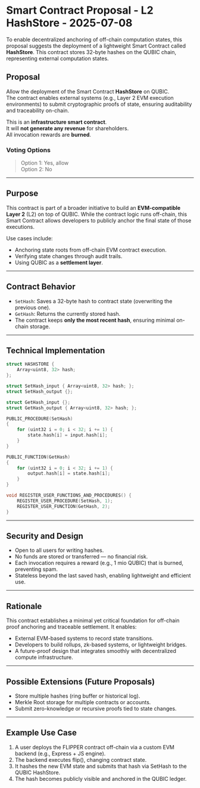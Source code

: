 # Smart Contract Proposal - L2 HashStore - 2025-07-08

To enable decentralized anchoring of off-chain computation states, this proposal suggests the deployment of a lightweight Smart Contract called **HashStore**. This contract stores 32-byte hashes on the QUBIC chain, representing external computation states.

## Proposal

Allow the deployment of the Smart Contract **HashStore** on QUBIC.  
The contract enables external systems (e.g., Layer 2 EVM execution environments) to submit cryptographic proofs of state, ensuring auditability and traceability on-chain.

This is an **infrastructure smart contract**.  
It will **not generate any revenue** for shareholders.  
All invocation rewards are **burned**.

### Voting Options

> Option 1: Yes, allow  
> Option 2: No

---

## Purpose

This contract is part of a broader initiative to build an **EVM-compatible Layer 2** (L2) on top of QUBIC. While the contract logic runs off-chain, this Smart Contract allows developers to publicly anchor the final state of those executions.

Use cases include:
- Anchoring state roots from off-chain EVM contract execution.
- Verifying state changes through audit trails.
- Using QUBIC as a **settlement layer**.

---

## Contract Behavior

- `SetHash`: Saves a 32-byte hash to contract state (overwriting the previous one).
- `GetHash`: Returns the currently stored hash.
- The contract keeps **only the most recent hash**, ensuring minimal on-chain storage.

---

## Technical Implementation

```cpp
struct HASHSTORE {
    Array<uint8, 32> hash;
};

struct SetHash_input { Array<uint8, 32> hash; };
struct SetHash_output {};

struct GetHash_input {};
struct GetHash_output { Array<uint8, 32> hash; };

PUBLIC_PROCEDURE(SetHash)
{
    for (uint32 i = 0; i < 32; i += 1) {
        state.hash[i] = input.hash[i];
    }
}

PUBLIC_FUNCTION(GetHash)
{
    for (uint32 i = 0; i < 32; i += 1) {
        output.hash[i] = state.hash[i];
    }
}

void REGISTER_USER_FUNCTIONS_AND_PROCEDURES() {
    REGISTER_USER_PROCEDURE(SetHash, 1);
    REGISTER_USER_FUNCTION(GetHash, 2);
}
```

---

## Security and Design

- Open to all users for writing hashes.
- No funds are stored or transferred — no financial risk.
- Each invocation requires a reward (e.g., 1 mio QUBIC) that is burned, preventing spam.
- Stateless beyond the last saved hash, enabling lightweight and efficient use.

---

## Rationale

This contract establishes a minimal yet critical foundation for off-chain proof anchoring and traceable settlement. It enables:

- External EVM-based systems to record state transitions.
- Developers to build rollups, zk-based systems, or lightweight bridges.
- A future-proof design that integrates smoothly with decentralized compute infrastructure.

---

## Possible Extensions (Future Proposals)

- Store multiple hashes (ring buffer or historical log).
- Merkle Root storage for multiple contracts or accounts.
- Submit zero-knowledge or recursive proofs tied to state changes.

---

## Example Use Case

1. A user deploys the FLIPPER contract off-chain via a custom EVM backend (e.g., Express + JS engine).
2. The backend executes flip(), changing contract state.
3. It hashes the new EVM state and submits that hash via SetHash to the QUBIC HashStore.
4. The hash becomes publicly visible and anchored in the QUBIC ledger. 